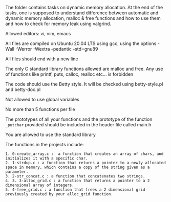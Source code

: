 The folder contains tasks on dynamic memory allocation. At the end of the tasks, one is supposed to understand difference between automatic and dynamic memory allocation, malloc & free functions and how to use them and how to check for memory leak using valgrind.

Allowed editors: vi, vim, emacs

All files are compiled on Ubuntu 20.04 LTS using gcc, using the options -Wall -Werror -Wextra -pedantic -std=gnu89

All files should end with a new line

The only C standard library functions allowed are malloc and free. Any use of functions like printf, puts, calloc, realloc etc… is forbidden

The code should use the Betty style. It will be checked using betty-style.pl and betty-doc.pl

Not allowed to use global variables

No more than 5 functions per file

The prototypes of all your functions and the prototype of the function `_putchar` provided should be included in the header file called main.h

You are allowed to use the standard library

The functions in the projects include:

	1. 0-create_array.c :  a function that creates an array of chars, and initializes it with a specific char.
	2. 1-strdup.c : a function that returns a pointer to a newly allocated space in memory, which contains a copy of the string given as a parameter.
	3. 2-str_concat.c : a function that concatenates two strings.
	4. 3. 3-alloc_grid.c : a function that returns a pointer to a 2 dimensional array of integers.
	5. 4-free_grid.c : a function that frees a 2 dimensional grid previously created by your alloc_grid function.


